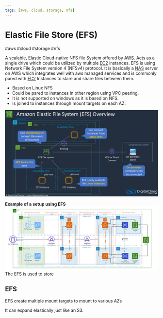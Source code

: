```yaml
---
tags: [aws, cloud, storage, nfs]
---
```

# Elastic File Store (EFS)
#aws #cloud #storage #nfs

A scalable, Elastic Cloud-native NFS file System offered by [AWS](Cloud%20Computing/AWS/AWS.md). Acts as a single drive which could be utilized by multiple [EC2](Cloud%20Computing/AWS/Compute/EC2.md) instances. EFS is using Network File System version 4 (NFSv4) protocol. It is basically a [NAS](Networking/NAS.md) server on AWS which integrates well with aws managed services and is commonly pared with [EC2](Cloud%20Computing/AWS/Compute/EC2.md) Instances to stare and share files between them. 

- Based on Linux NFS
- Could be pared to instances in other region using VPC peering.
- It is not supported on windows as it is based on NFS.
- Is joined to instances through mount targets on each AZ.



![](Attachments/Pasted%20image%2020230308232301.png)


**Example of a setup using EFS**
![](Attachments/Pasted%20image%2020230308232704.png)
The EFS is used to store 







## EFS 
EFS create multiple mount targets to mount to various AZs

It can expand elastically just like an S3.

